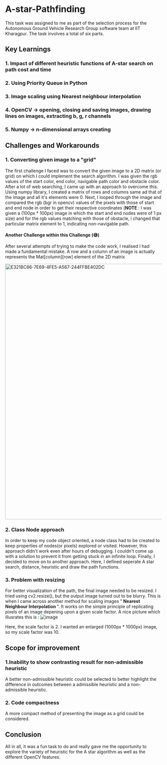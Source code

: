 # A-star-Pathfinding
This task was assigned to me as part of the selection process for the Autonomous Ground Vehicle Research Group software team at IIT Kharagpur.
The task involves a total of six parts.

## Key Learnings
### 1. Impact of different heuristic functions of A-star search on path cost and time 
### 2. Using Priority Queue in Python
### 3. Image scaling using Nearest neighbour interpolation
### 4. OpenCV -> opening, closing and saving images, drawing lines on images, extracting b, g, r channels
### 5. Numpy -> n-dimensional arrays creating

## Challenges and Workarounds
### 1. Converting given image to a "grid"
The first challenge I faced was to convert the given image to a 2D matrix (or grid) on which I could implement the search algorithm.
I was given the rgb values of the start color, end color, navigable path color and obstacle color. After a lot of web searching, I came up with an approach to overcome this. 
Using numpy library, I created a matrix of rows and columns same ad that of the image and all it's elements were 0. Next, I looped through the image and compared the rgb 
(bgr in opencv) values of the pixels with those of start and end node in order to get their respective coordinates (<b>NOTE</b> : I was given a (100px * 100px) image in which 
the start and end nodes were of 1 px size) and for the rgb values matching with those of obstacle, i changed that particular matrix element to 1, indicating non-navigable path.
#### Another Challenge within this Challenge (😅)
After several attempts of trying to make the code work, I realised I had made a fundamental mistake. A row and a column of an image is actually represents the Mat[column][row]
element of the 2D matrix

<img width="820" alt="E321BC66-7E69-4FE5-A567-244FFBE402DC" src="https://user-images.githubusercontent.com/77488107/117321408-b76d5080-aeaa-11eb-9c16-0bc7800a3ac7.png">



### 2. Class Node approach 
In order to keep my code object oriented, a node class had to be created to keep properties of nodes(or pixels) explored or visited. 
However, this approach didn't work even after hours of debugging. I couldn't come up with a solution to prevent it from getting stuck in an infinite loop.
Finally, I decided to move on to another approach. Here, I defined seperate A star search, distance, heuristic and draw the path functions. 

### 3. Problem with resizing
For better visualization of the path, the final image needed to be resized. I tried using cv2.resize(), but the output image turned out to be blurry. 
This is when I came across another method for scaling images "<b> Nearest Neighbour Interpolation </b>". It works on the simple principle of replicating pixels of 
an image depening upon a given scale factor. A nice picture which illusrates this is :
![image](https://user-images.githubusercontent.com/77488107/117323345-6eb69700-aeac-11eb-95b8-b188023db484.png)
<p>Here, the scale factor is 2. I wanted an enlarged (1000px * 1000px) image, so my scale factor was 10.</p>

## Scope for improvement

### 1.Inability to show contrasting result for non-admissible heuristic
A better non-admissible heuristic could be selected to better highlight the difference in outcomes between a admissible heuristic and a non-admissible heuristic.
### 2. Code compactness
A more compact method of presenting the image as a grid could be considered.

## Conclusion
All in all, it was a fun task to do and really gave me the opportunity to explore the variety of heuristic for the A star algorithm as well as the different OpenCV features.

